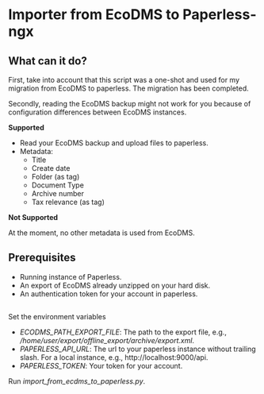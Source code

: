 # Importer from EcoDMS to Paperless-ngx


## What can it do?

First, take into account that this script was a one-shot and used for my migration from EcoDMS to paperless.
The migration has been completed. 

Secondly, reading the EcoDMS backup might not work for you because of configuration differences between EcoDMS instances.

**Supported**

* Read your EcoDMS backup and upload files to paperless.
* Metadata:
  * Title
  * Create date
  * Folder (as tag)
  * Document Type
  * Archive number
  * Tax relevance (as tag)

**Not Supported**

At the moment, no other metadata is used from EcoDMS.

## Prerequisites

* Running instance of Paperless.
* An export of EcoDMS already unzipped on your hard disk.
* An authentication token for your account in paperless.

##
Set the environment variables

* *ECODMS_PATH_EXPORT_FILE*: The path to the export file, e.g., */home/user/export/offline_export/archive/export.xml*.
* *PAPERLESS_API_URL*: The url to your paperless instance without trailing slash. For a local instance, e.g., http://localhost:9000/api.
* *PAPERLESS_TOKEN*: Your token for your account.

Run *import_from_ecdms_to_paperless.py*. 


